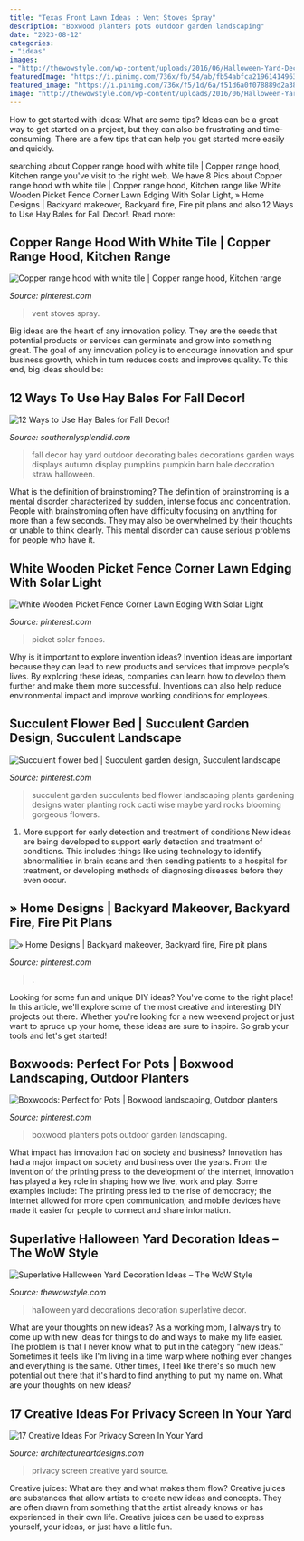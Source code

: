```yaml
---
title: "Texas Front Lawn Ideas : Vent Stoves Spray"
description: "Boxwood planters pots outdoor garden landscaping"
date: "2023-08-12"
categories:
- "ideas"
images:
- "http://thewowstyle.com/wp-content/uploads/2016/06/Halloween-Yard-Decor-Ideas.jpg"
featuredImage: "https://i.pinimg.com/736x/fb/54/ab/fb54abfca21961414963794fa47ddd07--succulent-gardening-succulents-garden.jpg"
featured_image: "https://i.pinimg.com/736x/f5/1d/6a/f51d6a0f078889d2a3818ca4427a8b30--copper-hood-range-hoods.jpg"
image: "http://thewowstyle.com/wp-content/uploads/2016/06/Halloween-Yard-Decor-Ideas.jpg"
---
```



How to get started with ideas: What are some tips?
Ideas can be a great way to get started on a project, but they can also be frustrating and time-consuming. There are a few tips that can help you get started more easily and quickly.

	

		
searching about Copper range hood with white tile | Copper range hood, Kitchen range you've visit to the right web. We have 8 Pics about Copper range hood with white tile | Copper range hood, Kitchen range like White Wooden Picket Fence Corner Lawn Edging With Solar Light, » Home Designs | Backyard makeover, Backyard fire, Fire pit plans and also 12 Ways to Use Hay Bales for Fall Decor!. Read more:
		
    
## Copper Range Hood With White Tile | Copper Range Hood, Kitchen Range

<img loading=lazy src="https://i.pinimg.com/736x/f5/1d/6a/f51d6a0f078889d2a3818ca4427a8b30--copper-hood-range-hoods.jpg" onerror="this.onerror=null;this.src='https://tse3.mm.bing.net/th?id=OIP.NHdSx1UbDv_p1806CHKjIwHaLN&amp;pid=15.1';" alt="Copper range hood with white tile | Copper range hood, Kitchen range">

_Source: pinterest.com_

>vent stoves spray. 

	

Big ideas are the heart of any innovation policy. They are the seeds that potential products or services can germinate and grow into something great. The goal of any innovation policy is to encourage innovation and spur business growth, which in turn reduces costs and improves quality. To this end, big ideas should be: 

    
## 12 Ways To Use Hay Bales For Fall Decor!

<img loading=lazy src="https://www.southernlysplendid.com/wp-content/uploads/2017/08/hay4.jpg" onerror="this.onerror=null;this.src='https://tse2.mm.bing.net/th?id=OIP.c3UTIOsJvFGhrxSEVa-dIQHaLH&amp;pid=15.1';" alt="12 Ways to Use Hay Bales for Fall Decor!">

_Source: southernlysplendid.com_

>fall decor hay yard outdoor decorating bales decorations garden ways displays autumn display pumpkins pumpkin barn bale decoration straw halloween. 

	

What is the definition of brainstroming?
The definition of brainstroming is a mental disorder characterized by sudden, intense focus and concentration. People with brainstroming often have difficulty focusing on anything for more than a few seconds. They may also be overwhelmed by their thoughts or unable to think clearly. This mental disorder can cause serious problems for people who have it.

    
## White Wooden Picket Fence Corner Lawn Edging With Solar Light

<img loading=lazy src="https://i.pinimg.com/736x/fd/45/d7/fd45d7607a443fbf95396611ebbfb0e4.jpg" onerror="this.onerror=null;this.src='https://tse2.mm.bing.net/th?id=OIP.pyt7ZYjZ4vSuDBRsPKdp-gHaF1&amp;pid=15.1';" alt="White Wooden Picket Fence Corner Lawn Edging With Solar Light">

_Source: pinterest.com_

>picket solar fences. 

	

Why is it important to explore invention ideas?
Invention ideas are important because they can lead to new products and services that improve people’s lives. By exploring these ideas, companies can learn how to develop them further and make them more successful. Inventions can also help reduce environmental impact and improve working conditions for employees.

    
## Succulent Flower Bed | Succulent Garden Design, Succulent Landscape

<img loading=lazy src="https://i.pinimg.com/736x/fb/54/ab/fb54abfca21961414963794fa47ddd07--succulent-gardening-succulents-garden.jpg" onerror="this.onerror=null;this.src='https://tse2.mm.bing.net/th?id=OIP.EGSa-ZrHYaVussHaqKYr0AHaHa&amp;pid=15.1';" alt="Succulent flower bed | Succulent garden design, Succulent landscape">

_Source: pinterest.com_

>succulent garden succulents bed flower landscaping plants gardening designs water planting rock cacti wise maybe yard rocks blooming gorgeous flowers. 

	

1) More support for early detection and treatment of conditions
New ideas are being developed to support early detection and treatment of conditions. This includes things like using technology to identify abnormalities in brain scans and then sending patients to a hospital for treatment, or developing methods of diagnosing diseases before they even occur.

    
## » Home Designs | Backyard Makeover, Backyard Fire, Fire Pit Plans

<img loading=lazy src="https://i.pinimg.com/736x/2d/da/c6/2ddac6057164347885e54dc673065618.jpg" onerror="this.onerror=null;this.src='https://tse3.mm.bing.net/th?id=OIP.JgvHThIHgNNlV2heOOcLKgHaJ4&amp;pid=15.1';" alt="» Home Designs | Backyard makeover, Backyard fire, Fire pit plans">

_Source: pinterest.com_

>. 

	

Looking for some fun and unique DIY ideas? You've come to the right place! In this article, we'll explore some of the most creative and interesting DIY projects out there. Whether you're looking for a new weekend project or just want to spruce up your home, these ideas are sure to inspire. So grab your tools and let's get started!

    
## Boxwoods: Perfect For Pots | Boxwood Landscaping, Outdoor Planters

<img loading=lazy src="https://i.pinimg.com/736x/87/d2/c8/87d2c87044a461ea519e8643386436c1--american-boxwood-boxwood-planters.jpg" onerror="this.onerror=null;this.src='https://tse1.mm.bing.net/th?id=OIP.HTMIxb4Edkv2-4_ehqXbDQHaLH&amp;pid=15.1';" alt="Boxwoods: Perfect for Pots | Boxwood landscaping, Outdoor planters">

_Source: pinterest.com_

>boxwood planters pots outdoor garden landscaping. 

	

What impact has innovation had on society and business?
Innovation has had a major impact on society and business over the years. From the invention of the printing press to the development of the internet, innovation has played a key role in shaping how we live, work and play. Some examples include: The printing press led to the rise of democracy; the internet allowed for more open communication; and mobile devices have made it easier for people to connect and share information.

    
## Superlative Halloween Yard Decoration Ideas – The WoW Style

<img loading=lazy src="http://thewowstyle.com/wp-content/uploads/2016/06/Halloween-Yard-Decor-Ideas.jpg" onerror="this.onerror=null;this.src='https://tse3.mm.bing.net/th?id=OIP._SwWfYNUdYPuzH0YF23V1QHaLG&amp;pid=15.1';" alt="Superlative Halloween Yard Decoration Ideas – The WoW Style">

_Source: thewowstyle.com_

>halloween yard decorations decoration superlative decor. 

	

What are your thoughts on new ideas?
As a working mom, I always try to come up with new ideas for things to do and ways to make my life easier. The problem is that I never know what to put in the category "new ideas." Sometimes it feels like I'm living in a time warp where nothing ever changes and everything is the same. Other times, I feel like there's so much new potential out there that it's hard to find anything to put my name on. What are your thoughts on new ideas?

    
## 17 Creative Ideas For Privacy Screen In Your Yard

<img loading=lazy src="https://www.architectureartdesigns.com/wp-content/uploads/2016/07/15-49.jpg" onerror="this.onerror=null;this.src='https://tse4.mm.bing.net/th?id=OIP.1asSOCM3TSDC81x0PrFTtgHaJ4&amp;pid=15.1';" alt="17 Creative Ideas For Privacy Screen In Your Yard">

_Source: architectureartdesigns.com_

>privacy screen creative yard source. 

	

Creative juices: What are they and what makes them flow?
Creative juices are substances that allow artists to create new ideas and concepts. They are often drawn from something that the artist already knows or has experienced in their own life. Creative juices can be used to express yourself, your ideas, or just have a little fun.

